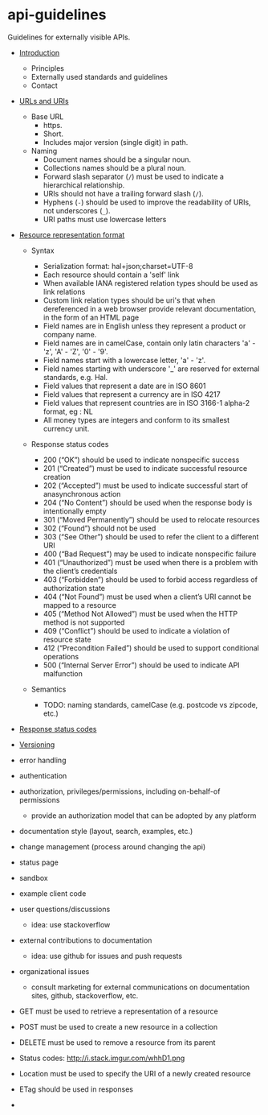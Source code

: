 api-guidelines
==============

Guidelines for externally visible APIs.


* [Introduction](docs/intro.md)
    * Principles
    * Externally used standards and guidelines
    * Contact
* [URLs and URIs](docs/base-url.md)
    * Base URL
        * https.
        * Short.
        * Includes major version (single digit) in path.
    * Naming
        * Document names should be a singular noun.
        * Collections names should be a plural noun.
        * Forward slash separator (`/`) must be used to indicate a hierarchical relationship.
        * URIs should not have a trailing forward slash (`/`).
        * Hyphens (`-`) should be used to improve the readability of URIs, not underscores (`_`).
        * URI paths must use lowercase letters
* [Resource representation format](docs/resource-representation-format.md)
    * Syntax
        * Serialization format: hal+json;charset=UTF-8
        * Each resource should contain a 'self' link
        * When available IANA registered relation types should be used as link relations
        * Custom link relation types should be uri's that when dereferenced in a web browser provide relevant documentation, in the form of an HTML page
        * Field names are in English unless they represent a product or company name.
        * Field names are in camelCase, contain only latin characters 'a' - 'z', 'A' - 'Z', '0' - '9'.
        * Field names start with a lowercase letter, 'a' - 'z'.
        * Field names starting with underscore '\_' are reserved for external standards, e.g. Hal.
        * Field values that represent a date are in ISO 8601
        * Field values that represent a currency are in ISO 4217
        * Field values that represent countries are in ISO 3166-1 alpha-2 format, eg : NL
        * All money types are integers and conform to its smallest currency unit.

    * Response status codes
        * 200 (“OK”) should be used to indicate nonspecific success
        * 201 (“Created”) must be used to indicate successful resource creation
        * 202 (“Accepted”) must be used to indicate successful start of anasynchronous action
        * 204 (“No Content”) should be used when the response body is intentionally empty
        * 301 (“Moved Permanently”) should be used to relocate resources
        * 302 (“Found”) should not be used
        * 303 (“See Other”) should be used to refer the client to a different URI
        * 400 (“Bad Request”) may be used to indicate nonspecific failure
        * 401 (“Unauthorized”) must be used when there is a problem with the client’s credentials
        * 403 (“Forbidden”) should be used to forbid access regardless of authorization state
        * 404 (“Not Found”) must be used when a client’s URI cannot be mapped to a resource
        * 405 (“Method Not Allowed”) must be used when the HTTP method is not supported
        * 409 (“Conflict”) should be used to indicate a violation of resource state
        * 412 (“Precondition Failed”) should be used to support conditional operations
        * 500 (“Internal Server Error”) should be used to indicate API malfunction
    * Semantics
        * TODO: naming standards, camelCase (e.g. postcode vs zipcode, etc.)

* [Response status codes](docs/response-status-codes.md)

* [Versioning](docs/versioning.md)



* error handling
* authentication
* authorization, privileges/permissions, including on-behalf-of permissions
    * provide an authorization model that can be adopted by any platform
* documentation style (layout, search, examples, etc.)
* change management (process around changing the api)
* status page
* sandbox
* example client code
* user questions/discussions
    * idea: use stackoverflow
* external contributions to documentation
    * idea: use github for issues and push requests
* organizational issues
    * consult marketing for external communications on documentation sites, github, stackoverflow, etc.

















* GET must be used to retrieve a representation of a resource
* POST must be used to create a new resource in a collection
* DELETE must be used to remove a resource from its parent



* Status codes: http://i.stack.imgur.com/whhD1.png


* Location must be used to specify the URI of a newly created resource
* ETag should be used in responses



* 


